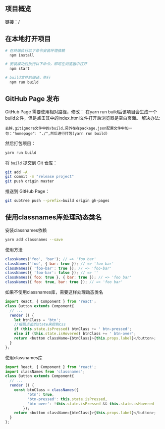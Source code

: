 ﻿## 项目概览
链接：/<br />
## 在本地打开项目
```bash
# 在终端执行以下命令安装环境依赖
  npm install

# 安装成功后执行以下命令，即可在浏览器中打开
  npm start

# build文件的编译，执行
  npm run build
```
## GitHub Page 发布
GitHub Page 需要使用相对路径，修改：
在yarn run build后该项目会生成一个build文件，但是点击其中的index.html文件打开后浏览器是空白页面。
解决办法:
```
去掉.gitignore文件中的/build,另外在在package.json配置文件中加一句："homepage": "./",然后进行打包(yarn run build)
```

然后打包项目：
```bash
yarn run build
```

将 `build` 提交到 Git 仓库：
```bash
git add -A
git commit -m "release project"
git push origin master
```

推送到 GitHub Page：
```bash
git subtree push --prefix=build origin gh-pages
```
## 使用classnames库处理动态类名
安装classnames依赖
```bash
yarn add classnames --save
```
使用方法
```javascript
classNames('foo', 'bar'); // => 'foo bar'
classNames('foo', { bar: true }); // => 'foo bar'
classNames({ 'foo-bar': true }); // => 'foo-bar'
classNames({ 'foo-bar': false }); // => ''
classNames({ foo: true }, { bar: true }); // => 'foo bar'
classNames({ foo: true, bar: true }); // => 'foo bar'
```
如果不使用classnames库，需要这样处理动态类名
```javascript
import React, { Component } from 'react';
class Button extends Component{
  // ...
  render () {
    let btnClass = 'btn';
    //根据点击的state来控制css
    if (this.state.isPressed) btnClass += ' btn-pressed';
    else if (this.state.isHovered) btnClass += ' btn-over';
    return <button className={btnClass}>{this.props.label}</button>;
  }
};
```
使用classnames库
```javascript
import React, { Component } from 'react';
import classNames from 'classnames';
class Button extends Component{
  // ...
  render () {
    const btnClass = classNames({
          'btn': true,
          'btn-pressed': this.state.isPressed,
          'btn-over': !this.state.isPressed && this.state.isHovered
        });
    return <button className={btnClass}>{this.props.label}</button>;
  }
};
```
